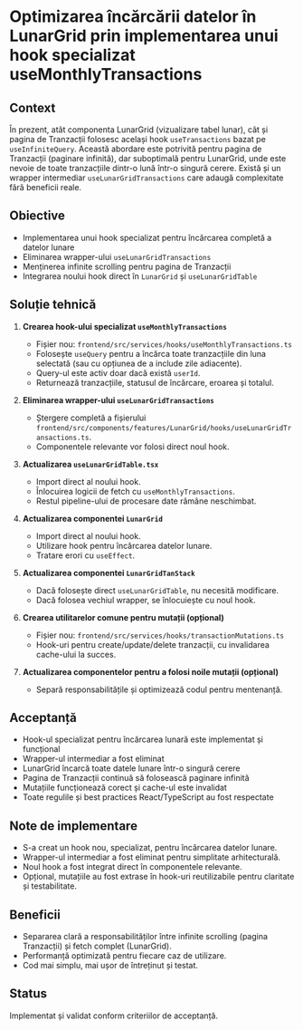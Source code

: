 # Optimizarea încărcării datelor în LunarGrid prin implementarea unui hook specializat useMonthlyTransactions

## Context

În prezent, atât componenta LunarGrid (vizualizare tabel lunar), cât și pagina de Tranzacții folosesc același hook `useTransactions` bazat pe `useInfiniteQuery`. Această abordare este potrivită pentru pagina de Tranzacții (paginare infinită), dar suboptimală pentru LunarGrid, unde este nevoie de toate tranzacțiile dintr-o lună într-o singură cerere. Există și un wrapper intermediar `useLunarGridTransactions` care adaugă complexitate fără beneficii reale.

## Obiective

- Implementarea unui hook specializat pentru încărcarea completă a datelor lunare
- Eliminarea wrapper-ului `useLunarGridTransactions`
- Menținerea infinite scrolling pentru pagina de Tranzacții
- Integrarea noului hook direct în `LunarGrid` și `useLunarGridTable`

## Soluție tehnică

1. **Crearea hook-ului specializat `useMonthlyTransactions`**
   - Fișier nou: `frontend/src/services/hooks/useMonthlyTransactions.ts`
   - Folosește `useQuery` pentru a încărca toate tranzacțiile din luna selectată (sau cu opțiunea de a include zile adiacente).
   - Query-ul este activ doar dacă există `userId`.
   - Returnează tranzacțiile, statusul de încărcare, eroarea și totalul.

2. **Eliminarea wrapper-ului `useLunarGridTransactions`**
   - Ștergere completă a fișierului `frontend/src/components/features/LunarGrid/hooks/useLunarGridTransactions.ts`.
   - Componentele relevante vor folosi direct noul hook.

3. **Actualizarea `useLunarGridTable.tsx`**
   - Import direct al noului hook.
   - Înlocuirea logicii de fetch cu `useMonthlyTransactions`.
   - Restul pipeline-ului de procesare date rămâne neschimbat.

4. **Actualizarea componentei `LunarGrid`**
   - Import direct al noului hook.
   - Utilizare hook pentru încărcarea datelor lunare.
   - Tratare erori cu `useEffect`.

5. **Actualizarea componentei `LunarGridTanStack`**
   - Dacă folosește direct `useLunarGridTable`, nu necesită modificare.
   - Dacă folosea vechiul wrapper, se înlocuiește cu noul hook.

6. **Crearea utilitarelor comune pentru mutații (opțional)**
   - Fișier nou: `frontend/src/services/hooks/transactionMutations.ts`
   - Hook-uri pentru create/update/delete tranzacții, cu invalidarea cache-ului la succes.

7. **Actualizarea componentelor pentru a folosi noile mutații (opțional)**
   - Separă responsabilitățile și optimizează codul pentru mentenanță.

## Acceptanță

- Hook-ul specializat pentru încărcarea lunară este implementat și funcțional
- Wrapper-ul intermediar a fost eliminat
- LunarGrid încarcă toate datele lunare într-o singură cerere
- Pagina de Tranzacții continuă să folosească paginare infinită
- Mutațiile funcționează corect și cache-ul este invalidat
- Toate regulile și best practices React/TypeScript au fost respectate

## Note de implementare

- S-a creat un hook nou, specializat, pentru încărcarea datelor lunare.
- Wrapper-ul intermediar a fost eliminat pentru simplitate arhitecturală.
- Noul hook a fost integrat direct în componentele relevante.
- Opțional, mutațiile au fost extrase în hook-uri reutilizabile pentru claritate și testabilitate.

## Beneficii

- Separarea clară a responsabilităților între infinite scrolling (pagina Tranzacții) și fetch complet (LunarGrid).
- Performanță optimizată pentru fiecare caz de utilizare.
- Cod mai simplu, mai ușor de întreținut și testat.

## Status

Implementat și validat conform criteriilor de acceptanță.

